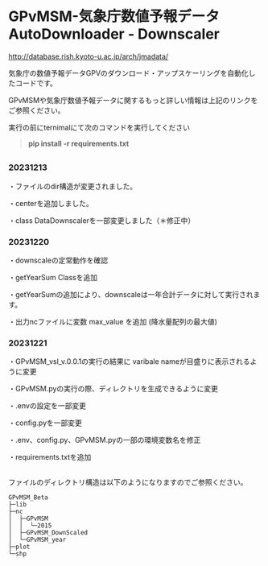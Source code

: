 # GPvMSM-気象庁数値予報データ AutoDownloader - Downscaler

http://database.rish.kyoto-u.ac.jp/arch/jmadata/

気象庁の数値予報データGPVのダウンロード・アップスケーリングを自動化したコードです。

GPvMSMや気象庁数値予報データに関するもっと詳しい情報は上記のリンクをご参照ください。

実行の前にternimalにて次のコマンドを実行してください

> **pip install -r requirements.txt**


##

### 20231213
・ファイルのdir構造が変更されました。

・centerを追加しました。

・class DataDownscalerを一部変更しました（＊修正中）

### 20231220
・downscaleの定常動作を確認

・getYearSum Classを追加

・getYearSumの追加により、downscaleは一年合計データに対して実行されます。

・出力ncファイルに変数 max_value を追加 (降水量配列の最大値)

### 20231221
・GPvMSM_vsl_v.0.0.1の実行の結果に varibale nameが目盛りに表示されるように変更

・GPvMSM.pyの実行の際、ディレクトリを生成できるように変更

・.envの設定を一部変更

・config.pyを一部変更

・.env、config.py、GPvMSM.pyの一部の環境変数名を修正

・requirements.txtを追加

##


ファイルのディレクトリ構造は以下のようになりますのでご参照ください。

```
GPvMSM_Beta
├─lib
├─nc
│  ├─GPvMSM
│  │  └─2015 
│  ├─GPvMSM_DownScaled
│  └─GPvMSM_year
├─plot
└─shp
```
